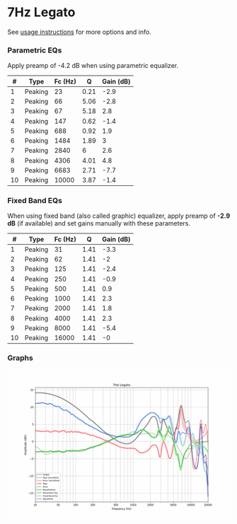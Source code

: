 # 7Hz Legato
See [usage instructions](https://github.com/jaakkopasanen/AutoEq#usage) for more options and info.

### Parametric EQs
Apply preamp of -4.2 dB when using parametric equalizer.

|   # | Type    |   Fc (Hz) |    Q |   Gain (dB) |
|-----|---------|-----------|------|-------------|
|   1 | Peaking |        23 | 0.21 |        -2.9 |
|   2 | Peaking |        66 | 5.06 |        -2.8 |
|   3 | Peaking |        67 | 5.18 |         2.8 |
|   4 | Peaking |       147 | 0.62 |        -1.4 |
|   5 | Peaking |       688 | 0.92 |         1.9 |
|   6 | Peaking |      1484 | 1.89 |         3   |
|   7 | Peaking |      2840 | 6    |         2.6 |
|   8 | Peaking |      4306 | 4.01 |         4.8 |
|   9 | Peaking |      6683 | 2.71 |        -7.7 |
|  10 | Peaking |     10000 | 3.87 |        -1.4 |

### Fixed Band EQs
When using fixed band (also called graphic) equalizer, apply preamp of **-2.9 dB** (if available) and set gains manually with these parameters.

|   # | Type    |   Fc (Hz) |    Q |   Gain (dB) |
|-----|---------|-----------|------|-------------|
|   1 | Peaking |        31 | 1.41 |        -3.3 |
|   2 | Peaking |        62 | 1.41 |        -2   |
|   3 | Peaking |       125 | 1.41 |        -2.4 |
|   4 | Peaking |       250 | 1.41 |        -0.9 |
|   5 | Peaking |       500 | 1.41 |         0.9 |
|   6 | Peaking |      1000 | 1.41 |         2.3 |
|   7 | Peaking |      2000 | 1.41 |         1.8 |
|   8 | Peaking |      4000 | 1.41 |         2.3 |
|   9 | Peaking |      8000 | 1.41 |        -5.4 |
|  10 | Peaking |     16000 | 1.41 |        -0   |

### Graphs
![](./7Hz%20Legato.png)
